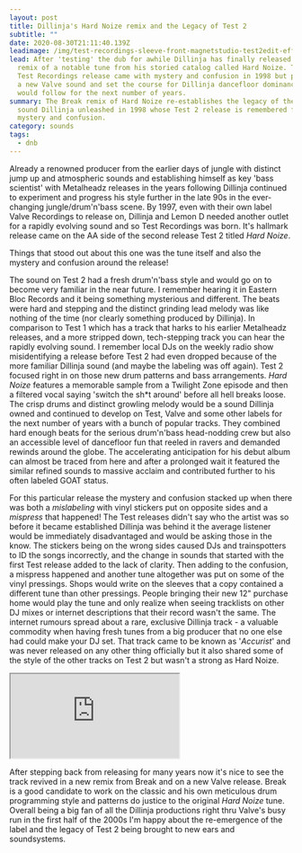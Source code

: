 ```yaml
---
layout: post
title: Dillinja's Hard Noize remix and the Legacy of Test 2
subtitle: ""
date: 2020-08-30T21:11:40.139Z
leadimage: /img/test-recordings-sleeve-front-magnetstudio-test2edit-effect.jpg
lead: After 'testing' the dub for awhile Dillinja has finally released the Break
  remix of a notable tune from his storied catalog called Hard Noize. The second
  Test Recordings release came with mystery and confusion in 1998 but presented
  a new Valve sound and set the course for Dillinja dancefloor dominance that
  would follow for the next number of years.
summary: The Break remix of Hard Noize re-establishes the legacy of the new
  sound Dillinja unleashed in 1998 whose Test 2 release is remembered for its
  mystery and confusion.
category: sounds
tags:
  - dnb
---
```

Already a renowned producer from the earlier days of jungle with distinct jump up and atmospheric sounds and establishing himself as key 'bass scientist' with Metalheadz releases in the years following Dillinja continued to experiment and progress his style further in the late 90s in the ever-changing jungle/drum'n'bass scene. By 1997, even with their own label Valve Recordings to release on, Dillinja and Lemon D needed another outlet for a rapidly evolving sound and so Test Recordings was born. It's hallmark release came on the AA side of the second release Test 2 titled *Hard Noize*.

Things that stood out about this one was the tune itself and also the mystery and confusion around the release!

The sound on Test 2 had a fresh drum'n'bass style and would go on to become very familiar in the near future. I remember hearing it in Eastern Bloc Records and it being something mysterious and different. The beats were hard and stepping and the distinct grinding lead melody was like nothing of the time (nor clearly something produced by Dillinja). In comparison to Test 1 which has a track that harks to his earlier Metalheadz releases, and a more stripped down, tech-stepping track you can hear the rapidly evolving sound. I remember local DJs on the weekly radio show misidentifying a release before Test 2 had even dropped because of the more familiar Dillinja sound (and maybe the labeling was off again). Test 2 focused right in on those new drum patterns and bass arrangements. *Hard Noize* features a memorable sample from a Twilight Zone episode and then a filtered vocal saying 'switch the sh*t around' before all hell breaks loose. The crisp drums and distinct growling melody would be a sound Dillinja owned and continued to develop on Test, Valve and some other labels for the next number of years with a bunch of popular tracks. They combined hard enough beats for the serious drum'n'bass head-nodding crew but also an accessible level of dancefloor fun that reeled in ravers and demanded rewinds around the globe. The accelerating anticipation for his debut album can almost be traced from here and after a prolonged wait it featured the similar refined sounds to massive acclaim and contributed further to his often labeled GOAT status.

For this particular release the mystery and confusion stacked up when there was both a *mislabeling* with vinyl stickers put on opposite sides and a *mispress* that happened! The Test releases didn't say who the artist was so before it became established Dillinja was behind it the average listener would be immediately disadvantaged and would be asking those in the know. The stickers being on the wrong sides caused DJs and trainspotters to ID the songs incorrectly, and the change in sounds that started with the first Test release added to the lack of clarity. Then adding to the confusion, a mispress happened and another tune altogether was put on some of the vinyl pressings. Shops would write on the sleeves that a copy contained a different tune than other pressings. People bringing their new 12" purchase home would play the tune and only realize when seeing tracklists on other DJ mixes or internet descriptions that their record wasn't the same. The internet rumours spread about a rare, exclusive Dillinja track - a valuable commodity when having fresh tunes from a big producer that no one else had could make your DJ set. That track came to be known as '*Accurist*' and was never released on any other thing officially but it also shared some of the style of the other tracks on Test 2 but wasn't a strong as Hard Noize.

<div class="embed-responsive embed-responsive-16by9" style="max-height:208px;">
  <iframe class="embed-responsive-item" style="max-height:208px;" src="https://bandcamp.com/EmbeddedPlayer/album=3968273796/size=large/bgcol=ffffff/linkcol=0687f5/tracklist=false/artwork=small/track=130500020/transparent=true/" seamless></iframe>
</div>

After stepping back from releasing for many years now it's nice to see the track revived in a new remix from Break and on a new Valve release. Break is a good candidate to work on the classic and his own meticulous drum programming style and patterns do justice to the original *Hard Noize* tune. Overall being a big fan of all the Dillinja productions right thru Valve's busy run in the first half of the 2000s I'm happy about the re-emergence of the label and the legacy of Test 2 being brought to new ears and soundsystems.
